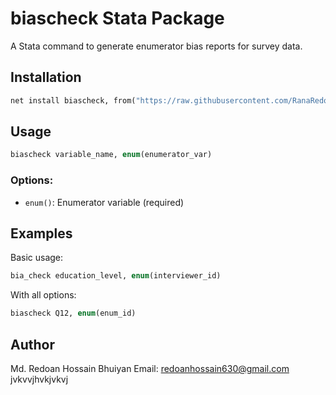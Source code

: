 # biascheck Stata Package

A Stata command to generate enumerator bias reports for survey data.

## Installation

```stata
net install biascheck, from("https://raw.githubusercontent.com/RanaRedoan/biascheck/main") replace
```

## Usage

```stata
biascheck variable_name, enum(enumerator_var)
```

### Options:
- `enum()`: Enumerator variable (required)


## Examples

Basic usage:
```stata
bia_check education_level, enum(interviewer_id)
```

With all options:
```stata
biascheck Q12, enum(enum_id)
```

## Author
Md. Redoan Hossain Bhuiyan
Email: redoanhossain630@gmail.com
jvkvvjhvkjvkvj
